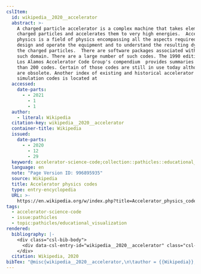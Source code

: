 ```yaml
---
cslItem:
  id: wikipedia__2020__accelerator
  abstract: >-
    A charged particle accelerator is a complex machine that takes elementary
    charged particles and accelerates them to very high energies.  Accelerator
    physics is a field of physics encompassing all the aspects required to
    design and operate the equipment and to understand the resulting dynamics of
    the charged particles.  There are software packages associated with each
    such domain. There are a large number of such codes. The 1990 edition of the
    Los Alamos Accelerator Code Group's compendium  provides summaries of more
    than 200 codes. Certain of those codes are still in use today although many
    are obsolete. Another index of existing and historical accelerator
    simulation codes is located at
  accessed:
    date-parts:
      - - 2021
        - 1
        - 1
  author:
    - literal: Wikipedia
  citation-key: wikipedia__2020__accelerator
  container-title: Wikipedia
  issued:
    date-parts:
      - - 2020
        - 12
        - 29
  keyword: accelerator-science-code;collection::pathicles::educational_visualization
  language: en
  note: "Page Version ID: 996895935"
  source: Wikipedia
  title: Accelerator physics codes
  type: entry-encyclopedia
  URL: >-
    https://en.wikipedia.org/w/index.php?title=Accelerator_physics_codes&oldid=996895935
tags:
  - accelerator-science-code
  - issue:pathicles
  - topic:pathicles/educational_visualization
rendered:
  bibliography: |-
    <div class="csl-bib-body">
      <div data-csl-entry-id="wikipedia__2020__accelerator" class="csl-entry">Wikipedia 2020 “Accelerator physics codes,” <i>Wikipedia</i>. Available at: <a href='https://en.wikipedia.org/w/index.php?title=Accelerator_physics_codes&#38'>https://en.wikipedia.org/w/index.php?title=Accelerator_physics_codes&#38</a>;oldid=996895935 (Accessed: January 1, 2021).</div>
    </div>
  citation: Wikipedia, 2020
bibTex: "@misc{wikipedia__2020__accelerator,\n\tauthor = {{Wikipedia}},\n\tyear = {2020},\n\tmonth = {dec 29},\n\tnote = {Page Version ID: 996895935},\n\ttitle = {Accelerator physics codes},\n\thowpublished = {https://en.wikipedia.org/w/index.php?title=Accelerator\\textunderscore{}physics\\textunderscore{}codes&oldid=996895935},\n}\n\n"
---
```

